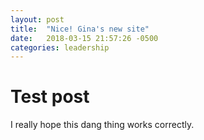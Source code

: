 ```yaml
---
layout: post
title:  "Nice! Gina's new site"
date:   2018-03-15 21:57:26 -0500
categories: leadership
---
```

# Test post

I really hope this dang thing works correctly.